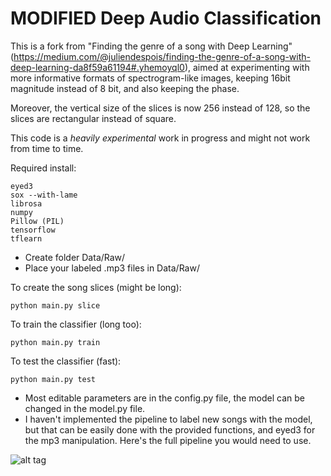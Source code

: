 # MODIFIED Deep Audio Classification

This is a fork from "Finding the genre of a song with Deep Learning" (https://medium.com/@juliendespois/finding-the-genre-of-a-song-with-deep-learning-da8f59a61194#.yhemoyql0), aimed at experimenting with more informative formats of spectrogram-like images, keeping 16bit magnitude instead of 8 bit, and also keeping the phase.

Moreover, the vertical size of the slices is now 256 instead of 128, so
the slices are rectangular instead of square.

This code is a _heavily experimental_ work in progress and might not work from time to time.

Required install:

```
eyed3
sox --with-lame
librosa
numpy
Pillow (PIL)
tensorflow
tflearn
```

- Create folder Data/Raw/
- Place your labeled .mp3 files in Data/Raw/

To create the song slices (might be long):

```
python main.py slice
```

To train the classifier (long too):

```
python main.py train
```

To test the classifier (fast):

```
python main.py test
```

- Most editable parameters are in the config.py file, the model can be changed in the model.py file.
- I haven't implemented the pipeline to label new songs with the model, but that can be easily done with the provided functions, and eyed3 for the mp3 manipulation. Here's the full pipeline you would need to use.

![alt tag](https://github.com/despoisj/DeepAudioClassification/blob/master/img/pipeline.png)
